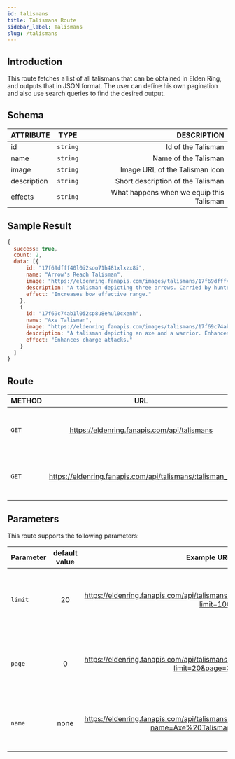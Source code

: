 ```yaml
---
id: talismans
title: Talismans Route
sidebar_label: Talismans
slug: /talismans
---
```


## Introduction

This route fetches a list of all talismans that can be obtained in Elden Ring, and outputs that in JSON format. The user can define his own pagination and also use search queries to find the desired output.

## Schema

| ATTRIBUTE        |      TYPE      |   DESCRIPTION |
| ------------- | :-----------: | -----: |
| id         | `string` | Id of the Talisman |
| name         | `string` | Name of the Talisman |
| image         | `string` | Image URL of the Talisman icon |
| description         | `string` | Short description of the Talisman |
| effects        | `string` | What happens when we equip this Talisman |

## Sample Result

```javascript
{
  success: true,
  count: 2,
  data: [{
      id: "17f69dfff40l0i2soo71h481xlxzx8i",
      name: "Arrow's Reach Talisman",
      image: "https://eldenring.fanapis.com/images/talismans/17f69dfff40l0i2soo71h481xlxzx8i.png",
      description: "A talisman depicting three arrows. Carried by hunters of beasts.",
      effect: "Increases bow effective range."
    },
    {
      id: "17f69c74ab1l0i2sp8u8ehul0cxenh",
      name: "Axe Talisman",
      image: "https://eldenring.fanapis.com/images/talismans/17f69c74ab1l0i2sp8u8ehul0cxenh.png",
      description: "A talisman depicting an axe and a warrior. Enhances charge attacks.",
      effect: "Enhances charge attacks."
    }
  ]
}
```


## Route

| METHOD        |      URL      |   DESCRIPTION |
| ------------- | :-----------: | -----: |
| `GET`         | https://eldenring.fanapis.com/api/talismans | This route retrieves a list of all the talismans of **Elden Ring**. |
| `GET`         | https://eldenring.fanapis.com/api/talismans/:talisman_id | This route retrieves one **Elden Ring** talisman using its ID. |

## Parameters

This route supports the following parameters:

| Parameter        |      default value      | Example URL |  DESCRIPTION |
| ------------- | :-----------: | -----: |  -----: |
| `limit`        | 20 | https://eldenring.fanapis.com/api/talismans?limit=100 | This parameter is used to set the maximum amount of items in the response |
| `page`         | 0 | https://eldenring.fanapis.com/api/talismans?limit=20&page=3 | This parameter is used no navigate between pages of results |
| `name`         | none | https://eldenring.fanapis.com/api/talismans?name=Axe%20Talisman  | This parameter is used to search for fields by their names |
